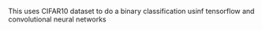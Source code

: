 This uses CIFAR10 dataset to do a binary classification usinf tensorflow and convolutional neural networks
